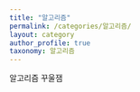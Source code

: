 ```yaml
---
title: "알고리즘"
permalink: /categories/알고리즘/
layout: category
author_profile: true
taxonomy: 알고리즘
---
```


알고리즘 꾸울잼
